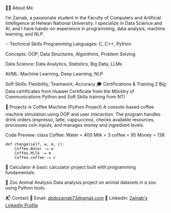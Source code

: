 👩‍💻 About Me

I’m Zainab, a passionate student in the Faculty of Computers and Artificial Intelligence at Helwan National University. I specialize in Data Science and AI, and I have hands-on experience in programming, data analysis, machine learning, and NLP.

💡 Technical Skills
Programming Languages: C, C++, Python

Concepts: OOP, Data Structures, Algorithms, Problem Solving

Data Science: Data Analytics, Statistics, Big Data, LLMs

AI/ML: Machine Learning, Deep Learning, NLP

Soft Skills: Flexibility, Teamwork, Accuracy
🎓 Certifications & Training
2 Big Data certificates from Huawei
Certificate from the Ministry of Communications
Python and Soft Skills training from NTI

📁 Projects
☕ Coffee Machine (Python Project)
A console-based coffee machine simulation using OOP and user interaction.
The program handles drink orders (espresso, latte, cappuccino), checks available resources, processes coin inputs, and manages money and ingredient levels.

Code Preview:
class Coffee:
    Water = 400
    Milk = 3
    coffee = 95
    Money = 138

    def change(self, w, m, c):
        Coffee.Water -= w
        Coffee.Milk -= m
        Coffee.coffee -= c
🧮 Calculator
A basic calculator project built with programming fundamentals.

🦁 Zoo Animal Analysis
Data analysis project on animal datasets in a zoo using Python tools.

📬 Contact
📧 Email: abdozainab73@gmail.com
🔗 LinkedIn: [Zainab's LinkedIn Profile](https://www.linkedin.com/in/zainab-abdo-65948832a?utm_source=share&utm_campaign=share_via&utm_content=profile&utm_medium=android_app)

